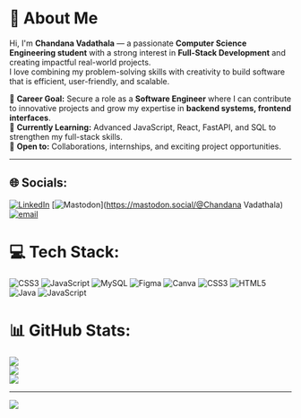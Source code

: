 # 👋 About Me  
Hi, I'm **Chandana Vadathala** — a passionate **Computer Science Engineering student** with a strong interest in **Full-Stack Development**  and creating impactful real-world projects.  
I love combining my problem-solving skills with creativity to build software that is efficient, user-friendly, and scalable.  

🎯 **Career Goal:** Secure a role as a **Software Engineer** where I can contribute to innovative projects and grow my expertise in **backend systems, frontend interfaces**.  
🌱 **Currently Learning:** Advanced JavaScript, React, FastAPI, and SQL to strengthen my full-stack skills.    
🤝 **Open to:** Collaborations, internships, and exciting project opportunities.  

---
## 🌐 Socials:
[![LinkedIn](https://img.shields.io/badge/LinkedIn-%230077B5.svg?logo=linkedin&logoColor=white)](https://linkedin.com/in/https://www.linkedin.com/in/chandana-vadathala-b7298a294) [![Mastodon](https://img.shields.io/badge/-MASTODON-%232B90D9?logo=mastodon&logoColor=white)](https://mastodon.social/@Chandana Vadathala) [![email](https://img.shields.io/badge/Email-D14836?logo=gmail&logoColor=white)](mailto:chandanavadathala@gmail.com) 

# 💻 Tech Stack:
![CSS3](https://img.shields.io/badge/css3-%231572B6.svg?style=for-the-badge&logo=css3&logoColor=white) ![JavaScript](https://img.shields.io/badge/javascript-%23323330.svg?style=for-the-badge&logo=javascript&logoColor=%23F7DF1E) ![MySQL](https://img.shields.io/badge/mysql-4479A1.svg?style=for-the-badge&logo=mysql&logoColor=white) ![Figma](https://img.shields.io/badge/figma-%23F24E1E.svg?style=for-the-badge&logo=figma&logoColor=white) ![Canva](https://img.shields.io/badge/Canva-%2300C4CC.svg?style=for-the-badge&logo=Canva&logoColor=white) ![CSS3](https://img.shields.io/badge/css3-%231572B6.svg?style=for-the-badge&logo=css3&logoColor=white) ![HTML5](https://img.shields.io/badge/html5-%23E34F26.svg?style=for-the-badge&logo=html5&logoColor=white) ![Java](https://img.shields.io/badge/java-%23ED8B00.svg?style=for-the-badge&logo=openjdk&logoColor=white) ![JavaScript](https://img.shields.io/badge/javascript-%23323330.svg?style=for-the-badge&logo=javascript&logoColor=%23F7DF1E)
# 📊 GitHub Stats:
![](https://github-readme-stats.vercel.app/api?username=chandanavadathala&theme=dark&hide_border=false&include_all_commits=false&count_private=false)<br/>
![](https://nirzak-streak-stats.vercel.app/?user=chandanavadathala&theme=dark&hide_border=false)<br/>
![](https://github-readme-stats.vercel.app/api/top-langs/?username=chandanavadathala&theme=dark&hide_border=false&include_all_commits=false&count_private=false&layout=compact)

---
[![](https://visitcount.itsvg.in/api?id=chandanavadathala&icon=0&color=0)](https://visitcount.itsvg.in)

<!-- Proudly created with GPRM ( https://gprm.itsvg.in ) -->
